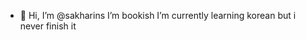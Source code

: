 - 👋 Hi, I’m @sakharins
I’m bookish
I’m currently learning korean but i never finish it



<!---
sakharins/sakharins is a ✨ special ✨ repository because its `README.md` (this file) appears on your GitHub profile.
You can click the Preview link to take a look at your changes.
--->
